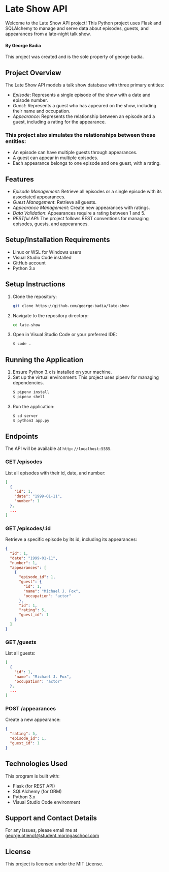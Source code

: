 # Late Show API

Welcome to the Late Show API project! This Python project uses Flask and SQLAlchemy to manage and serve data about episodes, guests, and appearances from a late-night talk show.

#### By **George Badia**

This project was created and is the sole property of george badia.

## Project Overview

The Late Show API models a talk show database with three primary entities:

- _Episode_: Represents a single episode of the show with a date and episode number.
- _Guest_: Represents a guest who has appeared on the show, including their name and occupation.
- _Appearance_: Represents the relationship between an episode and a guest, including a rating for the appearance.

### This project also simulates the relationships between these entities:

- An episode can have multiple guests through appearances.
- A guest can appear in multiple episodes.
- Each appearance belongs to one episode and one guest, with a rating.

## Features

- _Episode Management_: Retrieve all episodes or a single episode with its associated appearances.
- _Guest Management_: Retrieve all guests.
- _Appearance Management_: Create new appearances with ratings.
- _Data Validation_: Appearances require a rating between 1 and 5.
- _RESTful API_: The project follows REST conventions for managing episodes, guests, and appearances.

## Setup/Installation Requirements

- Linux or WSL for Windows users
- Visual Studio Code installed
- GitHub account
- Python 3.x

## Setup Instructions

1. Clone the repository:
   ```bash
   git clone https://github.com/george-badia/late-show
   ```
2. Navigate to the repository directory:
   ```bash
   cd late-show
   ```
3. Open in Visual Studio Code or your preferred IDE:
   ```bash
   $ code .
   ```

## Running the Application

1. Ensure Python 3.x is installed on your machine.
2. Set up the virtual environment: This project uses pipenv for managing dependencies.
   ```bash
   $ pipenv install
   $ pipenv shell
   ```
3. Run the application:
   ```bash
   $ cd server
   $ python3 app.py
   ```

## Endpoints

The API will be available at `http://localhost:5555`.

### GET /episodes

List all episodes with their id, date, and number:

```json
[
  {
    "id": 1,
    "date": "1999-01-11",
    "number": 1
  },
  ...
]
```

### GET /episodes/:id

Retrieve a specific episode by its id, including its appearances:

```json
{
  "id": 1,
  "date": "1999-01-11",
  "number": 1,
  "appearances": [
    {
      "episode_id": 1,
      "guest": {
        "id": 1,
        "name": "Michael J. Fox",
        "occupation": "actor"
      },
      "id": 1,
      "rating": 5,
      "guest_id": 1
    }
  ]
}
```

### GET /guests

List all guests:

```json
[
  {
    "id": 1,
    "name": "Michael J. Fox",
    "occupation": "actor"
  },
  ...
]
```

### POST /appearances

Create a new appearance:

```json
{
  "rating": 5,
  "episode_id": 1,
  "guest_id": 1
}
```

## Technologies Used

This program is built with:

- Flask (for REST API)
- SQLAlchemy (for ORM)
- Python 3.x
- Visual Studio Code environment

## Support and Contact Details

For any issues, please email me at george.otieno1@student.moringaschool.com

## License

This project is licensed under the MIT License.
